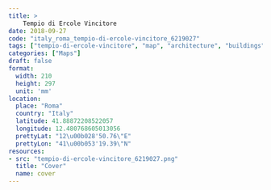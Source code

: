 ```yaml
---
title: > 
    Tempio di Ercole Vincitore
date: 2018-09-27
code: "italy_roma_tempio-di-ercole-vincitore_6219027"
tags: ["tempio-di-ercole-vincitore", "map", "architecture", "buildings", "Roma", "Italy"]
categories: ["Maps"]
draft: false
format:
  width: 210
  height: 297
  unit: 'mm'
location:
  place: "Roma"
  country: "Italy"
  latitude: 41.88872208522057
  longitude: 12.480768605013056
  prettyLat: "12\u00b028'50.76\"E"
  prettyLon: "41\u00b053'19.39\"N"
resources:
- src: "tempio-di-ercole-vincitore_6219027.png"
  title: "Cover"
  name: cover
---
```

